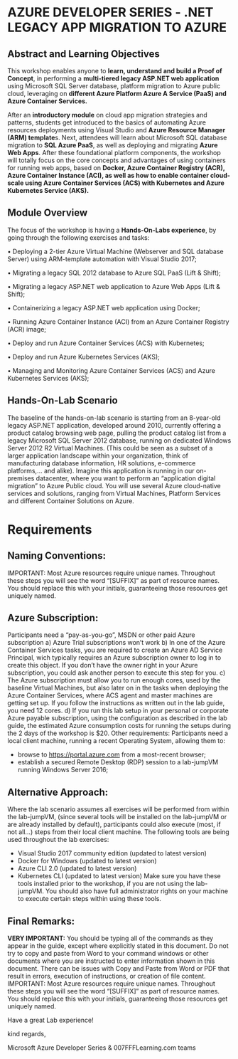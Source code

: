# AZURE DEVELOPER SERIES - .NET LEGACY APP MIGRATION TO AZURE


## Abstract and Learning Objectives

This workshop enables anyone to **learn, understand and build a Proof of Concept**, in performing a **multi-tiered legacy ASP.NET web application** using Microsoft SQL Server database, platform migration to Azure public cloud, leveraging on **different Azure Platform Azure A Service (PaaS) and Azure Container Services.** 

After an **introductory module** on cloud app migration strategies and patterns, students get introduced to the basics of automating Azure resources deployments using Visual Studio and **Azure Resource Manager (ARM) template**s. Next, attendees will learn about Microsoft SQL database migration to **SQL Azure PaaS**, as well as deploying and migrating **Azure Web Apps**. 
After these foundational platform components, the workshop will totally focus on the core concepts and advantages of using containers for running web apps, based on **Docker, Azure Container Registry (ACR), Azure Container Instance (ACI), as well as how to enable container cloud-scale using Azure Container Services (ACS) with Kubernetes and Azure Kubernetes Service (AKS).**

## Module Overview

The focus of the workshop is having a **Hands-On-Labs experience**, by going through the following exercises and tasks:

•	Deploying a 2-tier Azure Virtual Machine (Webserver and SQL database Server) using ARM-template automation with Visual Studio 2017;

•	Migrating a legacy SQL 2012 database to Azure SQL PaaS (Lift & Shift);

•	Migrating a legacy ASP.NET web application to Azure Web Apps (Lift & Shift); 

•	Containerizing a legacy ASP.NET web application using Docker;

•	Running Azure Container Instance (ACI) from an Azure Container Registry (ACR) image;

•	Deploy and run Azure Container Services (ACS) with Kubernetes;

•	Deploy and run Azure Kubernetes Services (AKS);

•	Managing and Monitoring Azure Container Services (ACS) and Azure Kubernetes Services (AKS);

## Hands-On-Lab Scenario

The baseline of the hands-on-lab scenario is starting from an 8-year-old legacy ASP.NET application, developed around 2010, currently offering a product catalog browsing web page, pulling the product catalog list from a legacy Microsoft SQL Server 2012 database, running on dedicated Windows Server 2012 R2 Virtual Machines. (This could be seen as a subset of a larger application landscape within your organization, think of manufacturing database information, HR solutions, e-commerce platforms,… and alike). Imagine this application is running in our on-premises datacenter, where you want to perform an “application digital migration” to Azure Public cloud. You will use several Azure cloud-native services and solutions, ranging from Virtual Machines, Platform Services and different Container Solutions on Azure.

# Requirements 

## Naming Conventions:
IMPORTANT: Most Azure resources require unique names. Throughout these steps you will see the word “[SUFFIX]” as part of resource names. You should replace this with your initials, guaranteeing those resources get uniquely named.

## Azure Subscription:
Participants need a “pay-as-you-go”, MSDN or other paid Azure subscription
a)	Azure Trial subscriptions won’t work
b)	In one of the Azure Container Services tasks, you are required to create an Azure AD Service Principal, wich typically requires an Azure subscription owner to log in to create this object. If you don’t have the owner right in your Azure subscription, you could ask another person to execute this step for you.
c)	The Azure subscription must allow you to run enough cores, used by the baseline Virtual Machines, but also later on in the tasks when deploying the Azure Container Services, where ACS agent and master machines are getting set up. If you follow the instructions as written out in the lab guide, you need 12 cores. 
d)	If you run this lab setup in your personal or corporate Azure payable subscription, using the configuration as described in the lab guide, the estimated Azure consumption costs for running the setups during the 2 days of the workshop is $20.
Other requirements:
Participants need a local client machine, running a recent Operating System, allowing them to: 
-	browse to https://portal.azure.com from a most-recent browser;
-	establish a secured Remote Desktop (RDP) session to a lab-jumpVM running Windows Server 2016;  

## Alternative Approach:
Where the lab scenario assumes all exercises will be performed from within the lab-jumpVM, (since several tools will be installed on the lab-jumpVM or are already installed by default), participants could also execute (most, if not all…) steps from their local client machine.
The following tools are being used throughout the lab exercises:
-	Visual Studio 2017 community edition (updated to latest version)
-	Docker for Windows (updated to latest version)
-	Azure CLI 2.0 (updated to latest version)
-	Kubernetes CLI (updated to latest version)
Make sure you have these tools installed prior to the workshop, if you are not using the lab-jumpVM. You should also have full administrator rights on your machine to execute certain steps within using these tools.

## Final Remarks:
**VERY IMPORTANT:** You should be typing all of the commands as they appear in the guide, except where explicitly stated in this document. Do not try to copy and paste from Word to your command windows or other documents where you are instructed to enter information shown in this document. There can be issues with Copy and Paste from Word or PDF that result in errors, execution of instructions, or creation of file content.
IMPORTANT: Most Azure resources require unique names. Throughout these steps you will see the word “[SUFFIX]” as part of resource names. You should replace this with your initials, guaranteeing those resources get uniquely named.

Have a great Lab experience!

kind regards, 

Microsoft Azure Developer Series & 007FFFLearning.com teams
